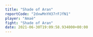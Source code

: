 ```yaml
---
title: "Shade of Aran"
reportCode: "2dxwMnYH37rFJfN1"
player: "Amaè"
fight: "Shade of Aran"
date: 2021-06-30T19:09:58.934000+00:00
---
```

